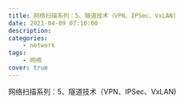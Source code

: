 ```yaml
---
title: 网络扫描系列：5、隧道技术（VPN、IPSec、VxLAN)
date: 2021-04-09 07:10:00
description: 
categories: 
	- network
tags:
	- 网络
cover: true
---
```


网络扫描系列：5、隧道技术（VPN、IPSec、VxLAN)